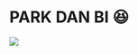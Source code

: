 # PARK DAN BI 😆
<a href="https://hits.seeyoufarm.com"><img src="https://hits.seeyoufarm.com/api/count/incr/badge.svg?url=https%3A%2F%2Fgithub.com%2Fdanbi323&count_bg=%2387F2EB&title_bg=%23E3E831&icon=&icon_color=%23E7E7E7&title=hits&edge_flat=false"/></a>
